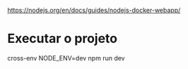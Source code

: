 https://nodejs.org/en/docs/guides/nodejs-docker-webapp/

# Executar o projeto
cross-env NODE_ENV=dev npm run dev